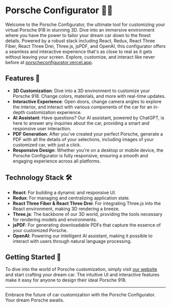 # Porsche Configurator 🚗💨

Welcome to the Porsche Configurator, the ultimate tool for customizing your virtual Porsche 918 in stunning 3D. Dive into an immersive environment where you have the power to tailor your dream car down to the finest details. Powered by a robust stack including React, Redux, React Three Fiber, React Three Drei, Three.js, jsPDF, and OpenAI, this configurator offers a seamless and interactive experience that's as close to real as it gets without leaving your screen. Explore, customize, and interact like never before at [porscheconfigurator.vercel.app](https://porscheconfigurator.vercel.app/).

## Features 🌟

-   **3D Customization**: Dive into a 3D environment to customize your Porsche 918. Change colors, materials, and more with real-time updates.
-   **Interactive Experience**: Open doors, change camera angles to explore the interior, and interact with various components of the car for an in-depth customization experience.
-   **AI Assistant**: Have questions? Our AI assistant, powered by ChatGPT, is here to answer any inquiries about the car, providing a smart and responsive user interaction.
-   **PDF Generation**: After you've created your perfect Porsche, generate a PDF with all the details of your selections, including images of your customized car, with just a click.
-   **Responsive Design**: Whether you're on a desktop or mobile device, the Porsche Configurator is fully responsive, ensuring a smooth and engaging experience across all platforms.

## Technology Stack 🛠️

-   **React**: For building a dynamic and responsive UI.
-   **Redux**: For managing and centralizing application state.
-   **React Three Fiber & React Three Drei**: For integrating Three.js into the React environment, making 3D rendering a breeze.
-   **Three.js**: The backbone of our 3D world, providing the tools necessary for rendering models and environments.
-   **jsPDF**: For generating downloadable PDFs that capture the essence of your customized Porsche.
-   **OpenAI**: Powering our intelligent AI assistant, making it possible to interact with users through natural language processing.

## Getting Started 🚀

To dive into the world of Porsche customization, simply visit [our website](https://porscheconfigurator.vercel.app/) and start crafting your dream car. The intuitive UI and interactive features make it easy for anyone to design their ideal Porsche 918.

---

Embrace the future of car customization with the Porsche Configurator. Your dream Porsche awaits.
